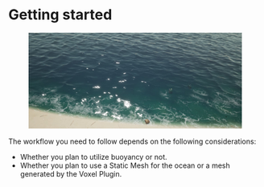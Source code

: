 # Getting started

<figure><img src="../../.gitbook/assets/image.png" alt=""><figcaption></figcaption></figure>

The workflow you need to follow depends on the following considerations:

* Whether you plan to utilize buoyancy or not.
* Whether you plan to use a Static Mesh for the ocean or a mesh generated by the Voxel Plugin.
